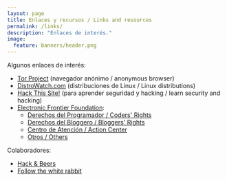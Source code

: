 ```yaml
---
layout: page
title: Enlaces y recursos / Links and resources
permalink: /links/
description: "Enlaces de interés."
image:
  feature: banners/header.png
---
```


Algunos enlaces de interés:

* [Tor Project](https://www.torproject.org/) (navegador anónimo / anonymous browser)
* [DistroWatch.com](http://distrowatch.com) (distribuciones de Linux / Linux distributions)
* [Hack This Site!](https://hackthissite.org) (para aprender seguridad y hacking / learn security and hacking)
* [Electronic Frontier Foundation](https://eff.org):
  * [Derechos del Programador / Coders' Rights](https://www.eff.org/issues/coders)
  * [Derechos del Bloggero / Bloggers' Rights](https://www.eff.org/bloggers)
  * [Centro de Atención / Action Center](https://act.eff.org/)
  * [Otros / Others](https://www.eff.org/issues)
  
 Colaboradores:
 
 * [Hack & Beers](https://twitter.com/hackandbeers?lang=es)
 * [Follow the white rabbit](fwhibbit.es)
